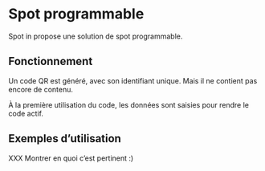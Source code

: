 # Spot programmable

Spot in propose une solution de spot programmable.

## Fonctionnement

Un code QR est généré, avec son identifiant unique. Mais il ne contient pas encore de contenu.

À la première utilisation du code, les données sont saisies pour rendre le code actif.

## Exemples d’utilisation

XXX Montrer en quoi c’est pertinent :)